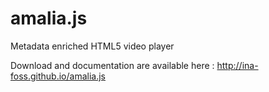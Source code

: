 amalia.js
=========

Metadata enriched HTML5 video player

Download and documentation are available here : http://ina-foss.github.io/amalia.js

